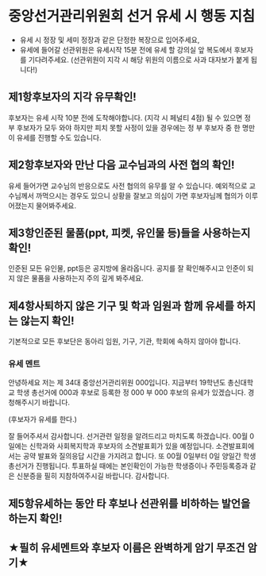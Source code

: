 # 중앙선거관리위원회 선거 유세 시 행동 지침
- 유세 시 정장 및 세미 정장과 같은 단정한 복장으로 입어주세요,
- 유세에 들어갈 선관위원은 유세시작 15분 전에 유세 할 강의실 앞 복도에서 후보자를 기다려주세요. (선관위원이 지각 시 해당 위원의 이름으로 사과 대자보가 붙게 됩니다!)

## 제1항후보자의 지각 유무확인!
후보자는 유세 시작 10분 전에 도착해야합니다. (지각 시 페널티 4점)
될 수 있으면 정 부 후보자가 모두 와야 하지만 피치 못할 사정이 있을 경우에는 정 부 후보자 중 한 명만이 유세를 진행할 수도 있습니다.

## 제2항후보자와 만난 다음 교수님과의 사전 협의 확인!
유세 들어가면 교수님의 반응으로도 사전 협의의 유무를 알 수 있습니다. 예외적으로 교수님께서 까먹으시는 경우도 있으니 상황을 잘보고 의심이 가면 후보자님께 협의가 이루어졌는지 물어봐주세요.

## 제3항인준된 물품(ppt, 피켓, 유인물 등)들을 사용하는지 확인!
인준된 모든 유인물, ppt등은 공지방에 올라옵니다. 공지를 잘 확인해주시고 인준이 되지 않은 물품을 사용하는지 주의 깊게 봐주세요.

## 제4항사퇴하지 않은 기구 및 학과 임원과 함께 유세를 하지는 않는지 확인!
기본적으로 모든 후보단은 동아리 임원, 기구, 기관, 학회에 속하지 않아야 합니다.

### 유세 멘트
안녕하세요 저는 제 34대 중앙선거관리위원 000입니다. 지금부터 19학년도 총신대학교 학생 총선거에 000과 후보로 등록한 정 000 부 000 후보의 유세가 있겠습니다. 경청해주시기 바랍니다.

(후보자가 유세를 한다.)

잘 들어주셔서 감사합니다. 선거관련 일정을 알려드리고 마치도록 하겠습니다. 00월 0일에는 신학과와 사회복지학과 후보자의 소견발표회가 있을 예정입니다. 소견발표회에서는 공약 발표와 질의응답 시간을 가지려고 합니다. 또 00월 0일부터 0일 양일간 학생 총선거가 진행됩니다. 투표하실 때에는 본인확인이 가능한 학생증이나 주민등록증과 같은 신분증을 필히 지참하여주시길 바랍니다. 감사합니다.

## 제5항유세하는 동안 타 후보나 선관위를 비하하는 발언을 하는지 확인!

## ★필히 유세멘트와 후보자 이름은 완벽하게 암기 무조건 암기★
